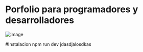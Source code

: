 # Porfolio para programadores y desarrolladores
![image](https://github.com/jhonatanhuaman76/portfolio.dev/assets/132282558/e286efcf-c612-4e95-8983-e8b67603a73a)

#Instalacion
npm run dev jdasdjalosdkas
